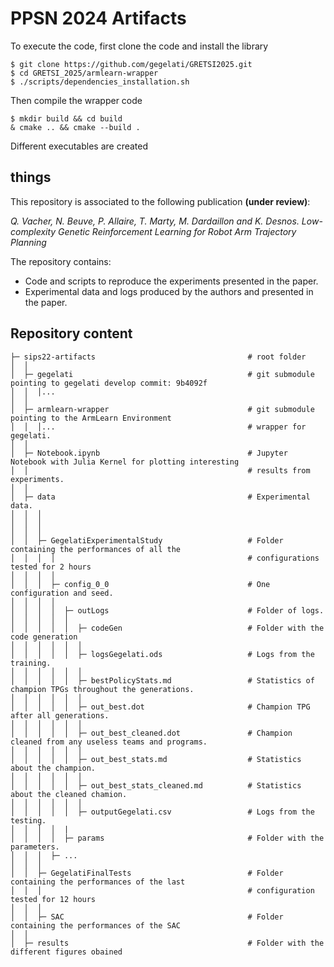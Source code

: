 # PPSN 2024 Artifacts

To execute the code, first clone the code and install the library
```
$ git clone https://github.com/gegelati/GRETSI2025.git
$ cd GRETSI_2025/armlearn-wrapper
$ ./scripts/dependencies_installation.sh
```

Then compile the wrapper code
```
$ mkdir build && cd build
& cmake .. && cmake --build .
```

Different executables are created 


## things


This repository is associated to the following publication **(under review)**:

*Q. Vacher, N. Beuve, P. Allaire, T. Marty, M. Dardaillon and K. Desnos. Low-complexity Genetic Reinforcement Learning for Robot Arm Trajectory Planning*

The repository contains:
* Code and scripts to reproduce the experiments presented in the paper.
* Experimental data and logs produced by the authors and presented in the paper.

## Repository content
```
├─ sips22-artifacts                                  # root folder
│  │                                           
│  ├─ gegelati                                       # git submodule pointing to gegelati develop commit: 9b4092f
│  │  │...                                     
│  │                                           
│  ├─ armlearn-wrapper                               # git submodule pointing to the ArmLearn Environment
│  │  │...                                           # wrapper for gegelati.
│  │
│  ├─ Notebook.ipynb                                 # Jupyter Notebook with Julia Kernel for plotting interesting 
│  │                                                 # results from experiments.
│  │   
│  ├─ data                                           # Experimental data.
│  │  │                                        
│  │  │                                        
│  │  │                                        
│  │  ├─ GegelatiExperimentalStudy                   # Folder containing the performances of all the
│  │  │  │                                           # configurations tested for 2 hours
│  │  │  │
│  │  │  ├─ config_0_0                               # One configuration and seed.
│  │  │  │  
│  │  │  │  ├─ outLogs                               # Folder of logs.
│  │  │  │  │
│  │  │  │  │  ├─ codeGen                            # Folder with the code generation
│  │  │  │  │  │
│  │  │  │  │  ├─ logsGegelati.ods                   # Logs from the training.               
│  │  │  │  │  │
│  │  │  │  │  ├─ bestPolicyStats.md                 # Statistics of champion TPGs throughout the generations.
│  │  │  │  │  │                      
│  │  │  │  │  ├─ out_best.dot                       # Champion TPG after all generations.
│  │  │  │  │  │
│  │  │  │  │  ├─ out_best_cleaned.dot               # Champion cleaned from any useless teams and programs.
│  │  │  │  │  │
│  │  │  │  │  ├─ out_best_stats.md                  # Statistics about the champion.
│  │  │  │  │  │
│  │  │  │  │  ├─ out_best_stats_cleaned.md          # Statistics about the cleaned chamion.
│  │  │  │  │  │
│  │  │  │  │  ├─ outputGegelati.csv                 # Logs from the testing.
│  │  │  │  |
│  │  │  │  ├─ params                                # Folder with the parameters.
│  │  │  ├─ ...       
│  │  │
│  │  ├─ GegelatiFinalTests                          # Folder containing the performances of the last
│  │  │                                              # configuration tested for 12 hours
│  │  │  
│  │  ├─ SAC                                         # Folder containing the performances of the SAC
│  │   
│  ├─ results                                        # Folder with the different figures obained
```
